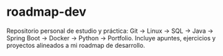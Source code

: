 # roadmap-dev
Repositorio personal de estudio y práctica: Git → Linux → SQL → Java → Spring Boot → Docker → Python → Portfolio. Incluye apuntes, ejercicios y proyectos alineados a mi roadmap de desarrollo.
